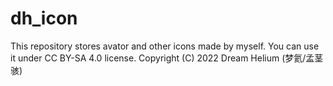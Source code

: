 # dh_icon

This repository stores avator and other icons made by myself. You can use it under CC BY-SA 4.0 license.
Copyright (C) 2022 Dream Helium (梦氦/孟茎骇)
